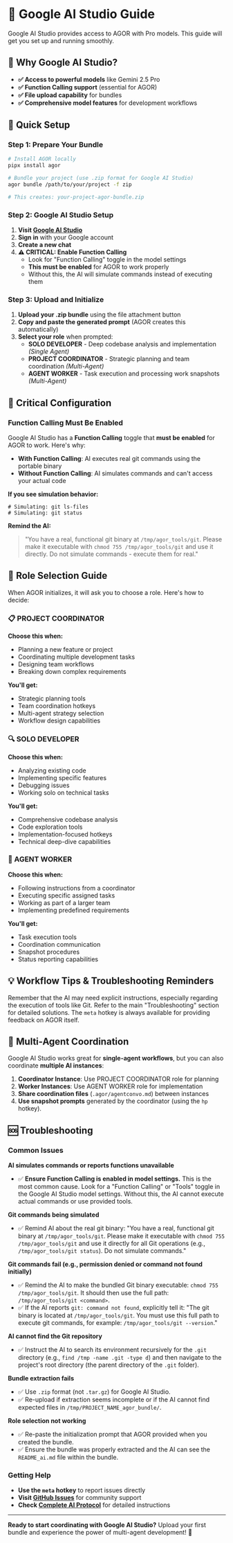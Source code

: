 # 🤖 Google AI Studio Guide

Google AI Studio provides access to AGOR with Pro models. This guide will get you set up and running smoothly.

## 🎯 Why Google AI Studio?

- **✅ Access to powerful models** like Gemini 2.5 Pro
- **✅ Function Calling support** (essential for AGOR)
- **✅ File upload capability** for bundles
- **✅ Comprehensive model features** for development workflows

## 🚀 Quick Setup

### Step 1: Prepare Your Bundle

```bash
# Install AGOR locally
pipx install agor

# Bundle your project (use .zip format for Google AI Studio)
agor bundle /path/to/your/project -f zip

# This creates: your-project-agor-bundle.zip
```

### Step 2: Google AI Studio Setup

1. **Visit [Google AI Studio](https://aistudio.google.com/)**
2. **Sign in** with your Google account
3. **Create a new chat**
4. **⚠️ CRITICAL: Enable Function Calling**
   - Look for "Function Calling" toggle in the model settings
   - **This must be enabled** for AGOR to work properly
   - Without this, the AI will simulate commands instead of executing them

### Step 3: Upload and Initialize

1. **Upload your .zip bundle** using the file attachment button
2. **Copy and paste the generated prompt** (AGOR creates this automatically)
3. **Select your role** when prompted:
   - **SOLO DEVELOPER** - Deep codebase analysis and implementation _(Single Agent)_
   - **PROJECT COORDINATOR** - Strategic planning and team coordination _(Multi-Agent)_
   - **AGENT WORKER** - Task execution and processing work snapshots _(Multi-Agent)_

## 🔧 Critical Configuration

### Function Calling Must Be Enabled

Google AI Studio has a **Function Calling** toggle that **must be enabled** for AGOR to work. Here's why:

- **With Function Calling**: AI executes real git commands using the portable binary
- **Without Function Calling**: AI simulates commands and can't access your actual code

**If you see simulation behavior:**

```
# Simulating: git ls-files
# Simulating: git status
```

**Remind the AI:**

> "You have a real, functional git binary at `/tmp/agor_tools/git`. Please make it executable with `chmod 755 /tmp/agor_tools/git` and use it directly. Do not simulate commands - execute them for real."

## 🎼 Role Selection Guide

When AGOR initializes, it will ask you to choose a role. Here's how to decide:

### 📋 PROJECT COORDINATOR

**Choose this when:**

- Planning a new feature or project
- Coordinating multiple development tasks
- Designing team workflows
- Breaking down complex requirements

**You'll get:**

- Strategic planning tools
- Team coordination hotkeys
- Multi-agent strategy selection
- Workflow design capabilities

### 🔍 SOLO DEVELOPER

**Choose this when:**

- Analyzing existing code
- Implementing specific features
- Debugging issues
- Working solo on technical tasks

**You'll get:**

- Comprehensive codebase analysis
- Code exploration tools
- Implementation-focused hotkeys
- Technical deep-dive capabilities

### 🤖 AGENT WORKER

**Choose this when:**

- Following instructions from a coordinator
- Executing specific assigned tasks
- Working as part of a larger team
- Implementing predefined requirements

**You'll get:**

- Task execution tools
- Coordination communication
- Snapshot procedures
- Status reporting capabilities

## 💡 Workflow Tips & Troubleshooting Reminders

Remember that the AI may need explicit instructions, especially regarding the execution of tools like Git. Refer to the main "Troubleshooting" section for detailed solutions. The `meta` hotkey is always available for providing feedback on AGOR itself.

## 🔄 Multi-Agent Coordination

Google AI Studio works great for **single-agent workflows**, but you can also coordinate **multiple AI instances**:

1. **Coordinator Instance**: Use PROJECT COORDINATOR role for planning
2. **Worker Instances**: Use AGENT WORKER role for implementation
3. **Share coordination files** (`.agor/agentconvo.md`) between instances
4. **Use snapshot prompts** generated by the coordinator (using the `hp` hotkey).

## 🆘 Troubleshooting

### Common Issues

**AI simulates commands or reports functions unavailable**

- ✅ **Ensure Function Calling is enabled in model settings.** This is the most common cause. Look for a "Function Calling" or "Tools" toggle in the Google AI Studio model settings. Without this, the AI cannot execute actual commands or use provided tools.

**Git commands being simulated**

- ✅ Remind AI about the real git binary: "You have a real, functional git binary at `/tmp/agor_tools/git`. Please make it executable with `chmod 755 /tmp/agor_tools/git` and use it directly for all Git operations (e.g., `/tmp/agor_tools/git status`). Do not simulate commands."

**Git commands fail (e.g., permission denied or command not found initially)**

- ✅ Remind the AI to make the bundled Git binary executable: `chmod 755 /tmp/agor_tools/git`. It should then use the full path: `/tmp/agor_tools/git <command>`.
- ✅ If the AI reports `git: command not found`, explicitly tell it: "The git binary is located at `/tmp/agor_tools/git`. You must use this full path to execute git commands, for example: `/tmp/agor_tools/git --version`."

**AI cannot find the Git repository**

- ✅ Instruct the AI to search its environment recursively for the `.git` directory (e.g., `find /tmp -name .git -type d`) and then navigate to the project's root directory (the parent directory of the `.git` folder).

**Bundle extraction fails**

- ✅ Use `.zip` format (not `.tar.gz`) for Google AI Studio.
- ✅ Re-upload if extraction seems incomplete or if the AI cannot find expected files in `/tmp/PROJECT_NAME_agor_bundle/`.

**Role selection not working**

- ✅ Re-paste the initialization prompt that AGOR provided when you created the bundle.
- ✅ Ensure the bundle was properly extracted and the AI can see the `README_ai.md` file within the bundle.

### Getting Help

- **Use the `meta` hotkey** to report issues directly
- **Visit [GitHub Issues](https://github.com/jeremiah-k/agor/issues)** for community support
- **Check [Complete AI Protocol](../src/agor/tools/README_ai.md)** for detailed instructions

---

**Ready to start coordinating with Google AI Studio?** Upload your first bundle and experience the power of multi-agent development! 🚀
